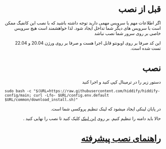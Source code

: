 <div dir="rtl" markdown="1">

# قبل از نصب
اگر اطلاعات مهم یا سرویس مهمی دارید توجه داشته باشید که با نصب این کانفیگ ممکن است با سرویس های دیگر شما تداخل ایجاد شود. لذا خواهشمند است هیچ سرویس خاصی بر روی سرور شما نصب نباشد

این کد صرفا بر روی اوبونتو قابل اجرا هست و صرفا بر روی ورژن 20.04 و 22.04 تست شده است. 

# نصب


دستور زیر را در ترمینال کپی کنید و اجرا کنید

<div dir="ltr" markdown="1">

```
sudo bash -c "$(URL=https://raw.githubusercontent.com/hiddify/hiddify-config/main; curl -Lfo- $URL/config.env.default $URL/common/download_install.sh)"
```

</div>
در پایان لینکی ایجاد میشود که لینک تنظیم پروکسی شما است.

حالا باید دامنه را تنظیم کنیم. بر روی [این لینک](https://github.com/hiddify/hiddify-config/wiki/%D8%B1%D8%A7%D9%87%D9%86%D9%85%D8%A7%DB%8C-%D8%AA%D9%86%D8%B8%DB%8C%D9%85-%D8%AF%D8%A7%D9%85%D9%86%D9%87-%D9%88-%D9%86%D9%87%D8%A7%DB%8C%DB%8C-%DA%A9%D8%B1%D8%AF%D9%86-%D9%86%D8%B5%D8%A8) کلیک کنید تا نصب را نهایی کنید .




# [راهنمای نصب پیشرفته](https://github.com/hiddify/hiddify-config/wiki/%D8%B1%D8%A7%D9%87%D9%86%D9%85%D8%A7%DB%8C-%D9%86%D8%B5%D8%A8-%D9%BE%DB%8C%D8%B4%D8%B1%D9%81%D8%AA%D9%87)

</div>